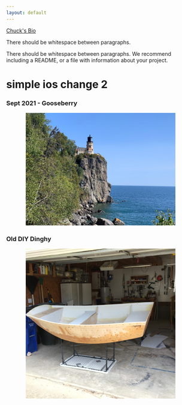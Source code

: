 ```yaml
---
layout: default
---
```



[Chuck's Bio](./bio.html)

There should be whitespace between paragraphs.

There should be whitespace between paragraphs. We recommend including a README, or a file with information about your project.

# simple ios change 2



### Sept 2021 - Gooseberry

<p style="text-align: center;"> 
<a href="https://photos.app.goo.gl/b5u9GtaoHWq35GbB8" target="_blank" >
<img src="assets/photo/gooseberry.jpg" width="400"/>
</a>
</p>



### Old DIY Dinghy 

<p style="text-align: center;"> 
<a href="https://photos.app.goo.gl/qZzt8H6ETvtiwqzu8" target="_blank" >
<img src="assets/photo/DIy-Dinghy.jpeg"  width="400"/>
</a>
</p>



